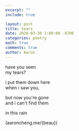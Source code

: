 ```yaml
---
excerpt: ""
include: true

layout: post
title: tears 
date: 2020-03-30 1:00:00 -0700
categories: poetry
math: true
comments: true
author: Aaron
---
```





have you seen  
my tears?  

i put them down here  
when i saw you,  

but now you're gone  
and i can't find them  

in this rain  
  

(aaroncheng.me/{beau})
